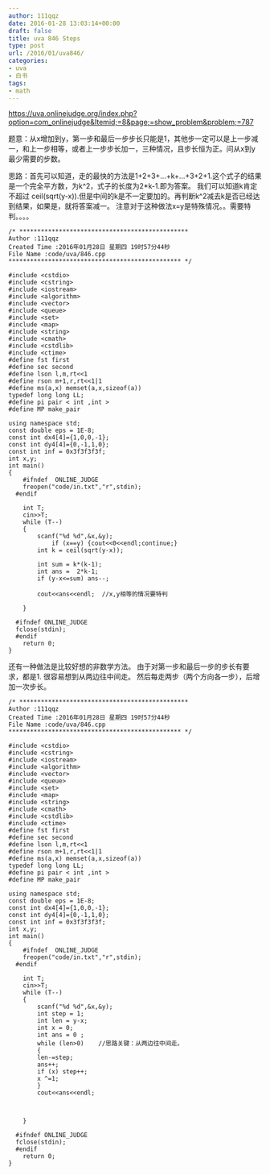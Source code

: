 ```yaml
---
author: 111qqz
date: 2016-01-28 13:03:14+00:00
draft: false
title: uva 846 Steps
type: post
url: /2016/01/uva846/
categories:
- uva
- 白书
tags:
- math
---
```


https://uva.onlinejudge.org/index.php?option=com_onlinejudge&Itemid;=8&page;=show_problem&problem;=787

题意：从x增加到y，第一步和最后一步步长只能是1，其他步一定可以是上一步减一，和上一步相等，或者上一步步长加一，三种情况，且步长恒为正。问从x到y最少需要的步数。

思路：首先可以知道，走的最快的方法是1+2+3+...+k+...+3+2+1.这个式子的结果是一个完全平方数，为k^2，式子的长度为2*k-1.即为答案。
我们可以知道k肯定不超过 ceil(sqrt(y-x)).但是中间的k是不一定要加的。再判断k^2减去k是否已经达到结果，如果是，就将答案减一。
注意对于这种做法x=y是特殊情况。。需要特判。。。。

    
    /* ***********************************************
    Author :111qqz
    Created Time :2016年01月28日 星期四 19时57分44秒
    File Name :code/uva/846.cpp
    ************************************************ */
    
    #include <cstdio>
    #include <cstring>
    #include <iostream>
    #include <algorithm>
    #include <vector>
    #include <queue>
    #include <set>
    #include <map>
    #include <string>
    #include <cmath>
    #include <cstdlib>
    #include <ctime>
    #define fst first
    #define sec second
    #define lson l,m,rt<<1
    #define rson m+1,r,rt<<1|1
    #define ms(a,x) memset(a,x,sizeof(a))
    typedef long long LL;
    #define pi pair < int ,int >
    #define MP make_pair
    
    using namespace std;
    const double eps = 1E-8;
    const int dx4[4]={1,0,0,-1};
    const int dy4[4]={0,-1,1,0};
    const int inf = 0x3f3f3f3f;
    int x,y;
    int main()
    {
    	#ifndef  ONLINE_JUDGE 
    	freopen("code/in.txt","r",stdin);
      #endif
    
    	int T;
    	cin>>T;
    	while (T--)
    	{
    	    scanf("%d %d",&x,&y);
                if (x==y) {cout<<0<<endl;continue;}
    	    int k = ceil(sqrt(y-x));
    
    	    int sum = k*(k-1);
    	    int ans =  2*k-1;
    	    if (y-x<=sum) ans--;
    
    	    cout<<ans<<endl;  //x,y相等的情况要特判
    
    	}
    
      #ifndef ONLINE_JUDGE  
      fclose(stdin);
      #endif
        return 0;
    }
    
    



还有一种做法是比较好想的非数学方法。
由于对第一步和最后一步的步长有要求，都是1.
很容易想到从两边往中间走。
然后每走两步（两个方向各一步），后增加一次步长。


 

    
    /* ***********************************************
    Author :111qqz
    Created Time :2016年01月28日 星期四 19时57分44秒
    File Name :code/uva/846.cpp
    ************************************************ */
    
    #include <cstdio>
    #include <cstring>
    #include <iostream>
    #include <algorithm>
    #include <vector>
    #include <queue>
    #include <set>
    #include <map>
    #include <string>
    #include <cmath>
    #include <cstdlib>
    #include <ctime>
    #define fst first
    #define sec second
    #define lson l,m,rt<<1
    #define rson m+1,r,rt<<1|1
    #define ms(a,x) memset(a,x,sizeof(a))
    typedef long long LL;
    #define pi pair < int ,int >
    #define MP make_pair
    
    using namespace std;
    const double eps = 1E-8;
    const int dx4[4]={1,0,0,-1};
    const int dy4[4]={0,-1,1,0};
    const int inf = 0x3f3f3f3f;
    int x,y;
    int main()
    {
    	#ifndef  ONLINE_JUDGE 
    	freopen("code/in.txt","r",stdin);
      #endif
    
    	int T;
    	cin>>T;
    	while (T--)
    	{
    	    scanf("%d %d",&x,&y);
    	    int step = 1;
    	    int len = y-x;
    	    int x = 0;
    	    int ans = 0 ;
    	    while (len>0)    //思路关键：从两边往中间走。
    	    {
    		len-=step;
    		ans++;
    		if (x) step++;
    		x ^=1;
    	    }
    	    cout<<ans<<endl;
    
    	    
    
    	}
    
      #ifndef ONLINE_JUDGE  
      fclose(stdin);
      #endif
        return 0;
    }
    



